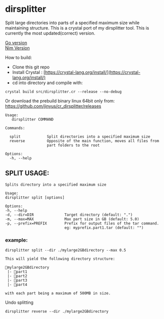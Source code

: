# dirsplitter
Split large directories into parts of a specified maximum size while maintaining structure. This is a crystal port of my dirsplitter tool. This is currently the most updated(correct) version.

[Go version](https://github.com/jinyus/dirsplitter)<br>
[Nim Version](https://github.com/jinyus/nim_dirsplitter)

How to build:  
- Clone this git repo  
- Install Crystal : [https://crystal-lang.org/install/](https://crystal-lang.org/install/)
- cd into directory and compile with: 
```
crystal build src/dirsplitter.cr --release --no-debug
```

Or download the prebuild binary linux 64bit only from: https://github.com/jinyus/cr_dirsplitter/releases


```text
Usage:
   dirsplitter COMMAND

Commands:

  split            Split directories into a specified maximum size
  reverse          Opposite of the main function, moves all files from     
                   part folders to the root

Options:
  -h, --help
  ```
  ## SPLIT USAGE:
  
  ```text
  Splits directory into a specified maximum size

Usage:
  dirsplitter split [options] 

Options:
  -h, --help
  -d, --dir=DIR              Target directory (default: ".")
  -m, --max=MAX              Max part size in GB (default: 5.0)
  -p, --prefix=PREFIX        Prefix for output files of the tar command. 
                             eg: myprefix.part1.tar (default: "")
 ```
  
### example: 
```text
dirsplitter split --dir ./mylarge2GBdirectory --max 0.5

This will yield the following directory structure:

📂mylarge2GBdirectory
 |- 📂part1
 |- 📂part2
 |- 📂part3
 |- 📂part4

with each part being a maximum of 500MB in size.

```

Undo splitting
```
dirsplitter reverse --dir ./mylarge2GBdirectory

```
